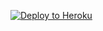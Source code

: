 
<p><a href="https://dashboard.heroku.com/new?template=https://github.com/erzuzh/x2oy"> <img src="https://www.herokucdn.com/deploy/button.svg" alt="Deploy to Heroku" /></a></p>
